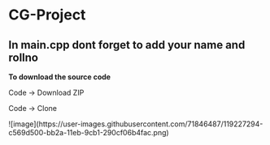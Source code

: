# CG-Project
<h2>In main.cpp dont forget to add your name and rollno</h2>
<strong><p>To download the source code</p></strong>
<p>Code &rarr; Download ZIP</p>
<p>Code &rarr; Clone</p>
![image](https://user-images.githubusercontent.com/71846487/119227294-c569d500-bb2a-11eb-9cb1-290cf06b4fac.png)
